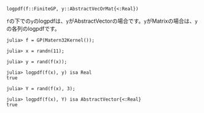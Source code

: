 ```
logpdf(f::FiniteGP, y::AbstractVecOrMat{<:Real})
```

`f`の下での`y`のlogpdfは、`y`がAbstractVectorの場合です。`y`がMatrixの場合は、`y`の各列のlogpdfです。

```jldoctest
julia> f = GP(Matern32Kernel());

julia> x = randn(11);

julia> y = rand(f(x));

julia> logpdf(f(x), y) isa Real
true

julia> Y = rand(f(x), 3);

julia> logpdf(f(x), Y) isa AbstractVector{<:Real}
true
```
